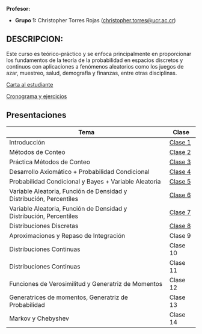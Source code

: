 **Profesor:**

-   **Grupo 1:** Christopher Torres Rojas
    (<christopher.torres@ucr.ac.cr>)

## DESCRIPCION:

Este curso es teórico-práctico y se enfoca principalmente en proporcionar los fundamentos de la teoría de la probabilidad en espacios discretos y continuos con aplicaciones a fenómenos aleatorios como los juegos de azar, muestreo, salud, demografía y finanzas, entre otras disciplinas.

[Carta al
estudiante](https://christopher-tr.github.io/XS0122-II_2025/XS-0122%20carta%20al%20estudiante.pdf)

<a href="https://docs.google.com/spreadsheets/d/14FfMXJsYkpZeMUUQDVjJPZyQKMyyAQUU0X7nDtoBRtk/edit?gid=0#gid=0">Cronograma
y ejercicios</a>

## Presentaciones

| Tema                                                                                  | Clase    |
|---------------------------------------------------------------------------------------|----------|
| Introducción                                                                          | [Clase 1](XS-0122_01.html)|
| Métodos de Conteo                                                                     | [Clase 2](XS-0122_02.html) |
| Práctica Métodos de Conteo                                                            | [Clase 3](XS-0122_03.html)  |
| Desarrollo Axiomático + Probabilidad Condicional                                      | [Clase 4](XS-0122_04.html)  |
| Probabilidad Condicional y Bayes + Variable Aleatoria                                 | [Clase 5](XS-0122_05.html)  |
| Variable Aleatoria, Función de Densidad y Distribución, Percentiles                   | [Clase 6](XS-0122_06.html)  |
| Variable Aleatoria, Función de Densidad y Distribución, Percentiles                   | [Clase 7](XS-0122_07.html)  |
| Distribuciones Discretas                                                              | [Clase 8](XS-0122_08.html)   |
| Aproximaciones y Repaso de Integración                                                | Clase 9  |
| Distribuciones Continuas                                                              | Clase 10 |
| Distribuciones Continuas                                                              | Clase 11 |
| Funciones de Verosimilitud y Generatriz de Momentos                                   | Clase 12 |
| Generatrices de momentos, Generatriz de Probabilidad                                  | Clase 13 |
| Markov y Chebyshev                                                                    | Clase 14 |

